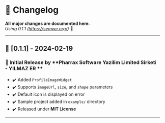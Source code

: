 # 📌 Changelog

**All major changes are documented here.**  
*Using 0.1.1 (https://semver.org/)* 🚀

---

## 🔰 [0.1.1] - 2024-02-19
### 🚀 Initial Release by **Pharrax Software Yazilim Limited Sirketi - YILMAZ ER **
- ✔️ Added `ProfileImageWidget`  
- ✔️ Supports `imageUrl`, `size`, and `shape` parameters  
- ✔️ Default icon is displayed on error  
- ✔️ Sample project added in `example/` directory  
- ✔️ Released under **MIT License**  

---